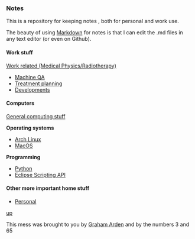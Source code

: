 ### Notes

This is a repository for keeping notes , both for personal and work use.

The beauty of using [Markdown](https://github.com/adam-p/markdown-here/wiki/Markdown-Cheatsheet) for notes is that I can edit the .md files in any text editor (or even on Github).

#### Work stuff

[Work related (Medical Physics/Radiotherapy)](work/README.md)

- [Machine QA](work/Machine%20QA.md)
- [Treatment planning](work/Treatment%20Planning.md)
- [Developments](work/Developments.md)
  
#### Computers

[General computing stuff](computing/README.md)

__Operating systems__

- [Arch Linux](arch_linux/README.md)
- [MacOS](macos/README.md)

__Programming__

- [Python](python/README.md)
- [Eclipse Scripting API](esapi/README.md)

#### Other more important home stuff

- [Personal](personal/README.md)

[up](README.md)

This mess was brought to you by [Graham Arden](<mailto:graham.arden@trigfa.org.uk>) and by the numbers 3 and 65
